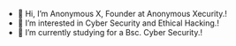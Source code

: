 - 👋 Hi, I’m Anonymous X, Founder at Anonymous Xecurity.!
- 👀 I’m interested in Cyber Security and Ethical Hacking.!
- 🌱 I’m currently studying for a Bsc. Cyber Security.!

<!---
Anonymous-Xecurity/Anonymous-Xecurity is a ✨ special ✨ repository because its `README.md` (this file) appears on your GitHub profile.
You can click the Preview link to take a look at your changes.
--->
